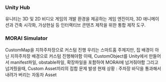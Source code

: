 ### Unity Hub

유니티는 3D 및 2D 비디오 게임의 개발 환경을 제공하는 게임 엔진이자, 3D 애니메이션과 건축 시각화, 가상현실 등 인터랙티브 콘텐츠 제작을 위한 통합 제작 도구.

### MORAI Simulator

CustomMap을 지하주차장으로 커스텀 진행
우리는 스마트홈 주제지만, 집 배경이 아닌 지하주차장 배경으로 커스텀 진행해야함
이때, CustomObject를 Unity에서 만들어서 manifest파일, obstable파일, 확장파일을 포함하여 MORAI에 넘겨줘야함
그리고 넘겨줬을때, Custom Asset끼리의 접합 문제 발생
현재 상황 : 주차장 바닥을 통과해서 내려가 버리는 자동차 Asset
